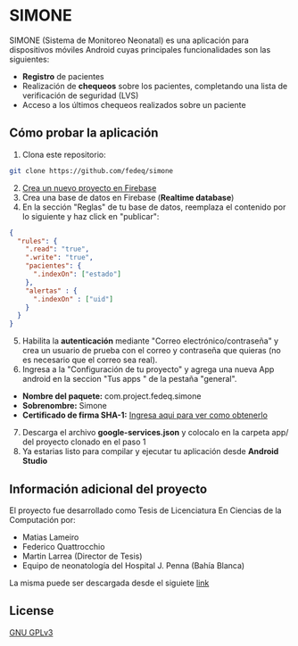 # SIMONE
SIMONE (Sistema de Monitoreo Neonatal) es una aplicación para dispositivos móviles Android cuyas principales funcionalidades son las siguientes:
  * **Registro** de pacientes
  * Realización de **chequeos** sobre los pacientes, completando una lista de verificación de seguridad (LVS)
  * Acceso a los últimos chequeos realizados sobre un paciente

## Cómo probar la aplicación
1. Clona este repositorio: 
```bash
git clone https://github.com/fedeq/simone
```
2. [Crea un nuevo proyecto en Firebase](https://console.firebase.google.com/)
3. Crea una base de datos en Firebase (**Realtime database**)
4. En la sección "Reglas" de tu base de datos, reemplaza el contenido por lo siguiente y haz click en "publicar":
```json
{
  "rules": {
    ".read": "true",
    ".write": "true",
  	"pacientes": {
      ".indexOn": ["estado"]
    },
    "alertas" : {
      ".indexOn" : ["uid"]
    }
  }
}
```
5. Habilita la **autenticación** mediante "Correo electrónico/contraseña" y crea un usuario de prueba con el correo y contraseña que quieras (no es necesario que el correo sea real).
6. Ingresa a la "Configuración de tu proyecto" y agrega una nueva App android en la seccion "Tus apps
" de la pestaña "general".
  * **Nombre del paquete:** com.project.fedeq.simone
  * **Sobrenombre:** Simone
  * **Certificado de firma SHA-1:** [Ingresa aqui para ver como obtenerlo](https://developers.google.com/android/guides/client-auth)
7. Descarga el archivo **google-services.json** y colocalo en la carpeta app/ del proyecto clonado en el paso 1
8. Ya estarias listo para compilar y ejecutar tu aplicación desde **Android Studio**

## Información adicional del proyecto
El proyecto fue desarrollado como Tesis de Licenciatura En Ciencias de la Computación por:
  * Matias Lameiro
  * Federico Quattrocchio
  * Martin Larrea (Director de Tesis)
  * Equipo de neonatología del Hospital J. Penna (Bahía Blanca)
  
La misma puede ser descargada desde el siguiete [link](https://docs.google.com/document/d/1BMdFgCEQIVN36odTSPoPNXXwVMfJzJJOY67X6jp5UXU/edit?usp=sharing)

## License
[GNU GPLv3](https://choosealicense.com/licenses/gpl-3.0/)

